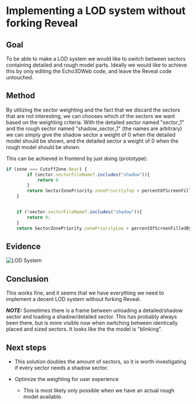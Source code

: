 # Implementing a LOD system without forking Reveal

## Goal

To be able to make a LOD system we would like to switch between sectors containing detailed and rough model parts. Ideally we would like to achieve this by only editing the Echo3DWeb code, and leave the Reveal code untouched.

## Method

By utilizing the sector weighting and the fact that we discard the sectors that are not interesting, we can chooses which of the sectors we want based on the weighting criteria. With the detailed sector named "sector_1" and the rough sector named "shadow_sector_1" (the names are arbitrary) we can simply give the shadow sector a weight of 0 when the detailed model should be shown, and the detailed sector a weight of 0 when the rough model should be shown.

This can be achieved in frontend by just doing (prototype):

```js
if (zone === CutoffZone.Near) {
        if (sector.sectorFileName?.includes("shadow")){
            return 0
        }
        return SectorZonePriority.zonePriorityTop + percentOfScreenFilledByLargestNode;
    }


    if (!sector.sectorFileName?.includes("shadow")){        
        return 0;
    }
    return SectorZonePriority.zonePriorityLow + percentOfScreenFilledByLargestNode;
```

## Evidence

![LOD System](images/LOD.gif)

## Conclusion

This works fine, and it seems that we have everything we need to implement a decent LOD system without forking Reveal.

**_NOTE:_**
Sometimes there is a frame between unloading a detailed/shadow sector and loading a shadow/detailed sector. This has probably always been there, but is more visible now when switching between identically placed and sized sectors. It looks like the the model is "blinking".

## Next steps

- This solution doubles the amount of sectors, so it is worth investigating if every sector needs a shadow sector.

- Optimize the weighting for user experience
  - This is most likely only possible when we have an actual rough model available.